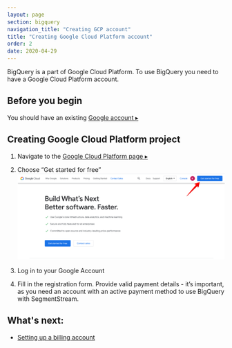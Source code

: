 ```yaml
---
layout: page
section: bigquery
navigation_title: "Creating GCP account"
title: "Creating Google Cloud Platform account"
order: 2
date: 2020-04-29
---
```


<!---
In this article explained how to
1. Sign up for BigQuery (with relevant links)
2. Create first project (or a new project if one exists if it is a different flow). Suggest how to name the project to avoid namings like "SegmentStream"
-->
BigQuery is a part of Google Cloud Platform.
To use BigQuery you need to have a Google Cloud Platform account.

## Before you begin
You should have an existing [Google account ▸](https://support.google.com/accounts/answer/27441)

## Creating Google Cloud Platform project
1. Navigate to the [Google Cloud Platform page ▸](https://cloud.google.com)

2. Choose “Get started for free”
![](/img/big-query_start.png)
 
3. Log in to your Google Account

4. Fill in the registration form.
Provide valid payment details - it’s important, as you need an account with an active payment method to use BigQuery with SegmentStream.

## What's next: 
* [Setting up a billing account](enabling-billing)